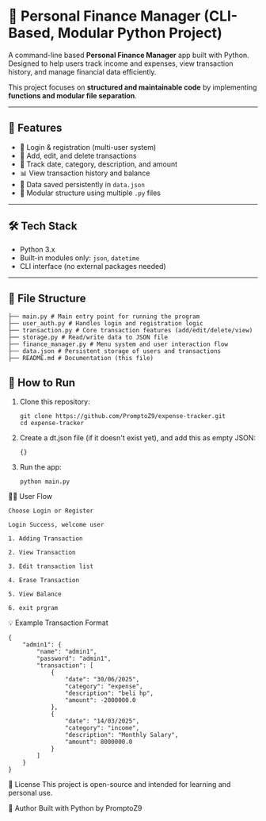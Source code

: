 # 💼 Personal Finance Manager (CLI-Based, Modular Python Project)

A command-line based **Personal Finance Manager** app built with Python.  
Designed to help users track income and expenses, view transaction history, and manage financial data efficiently.

This project focuses on **structured and maintainable code** by implementing **functions and modular file separation**.

---

## 🎯 Features

- 🔐 Login & registration (multi-user system)
- 🧾 Add, edit, and delete transactions
- 📅 Track date, category, description, and amount
- 📊 View transaction history and balance
- 💾 Data saved persistently in `data.json`
- 🧩 Modular structure using multiple `.py` files

---

## 🛠 Tech Stack

- Python 3.x
- Built-in modules only: `json`, `datetime`
- CLI interface (no external packages needed)

---

## 📂 File Structure
```
├── main.py # Main entry point for running the program
├── user_auth.py # Handles login and registration logic
├── transaction.py # Core transaction features (add/edit/delete/view)
├── storage.py # Read/write data to JSON file
├── finance_manager.py # Menu system and user interaction flow
├── data.json # Persistent storage of users and transactions
├── README.md # Documentation (this file)
```

## 🚀 How to Run
1. Clone this repository:
    ```
    git clone https://github.com/PromptoZ9/expense-tracker.git
    cd expense-tracker
    ```
2. Create a dt.json file (if it doesn't exist yet), and add this as empty JSON:
    ```
    {}
    ```
3. Run the app:
   ```
   python main.py
   ```

🧑‍💻 User Flow

    Choose Login or Register

    Login Success, welcome user
    
    1. Adding Transaction
    
    2. View Transaction
    
    3. Edit transaction list
    
    4. Erase Transaction
    
    5. View Balance
    
    6. exit prgram

💡 Example Transaction Format
```
{
    "admin1": {
        "name": "admin1",
        "password": "admin1",
        "transaction": [
            {
                "date": "30/06/2025",
                "category": "expense",
                "description": "beli hp",
                "amount": -2000000.0
            },
            {
                "date": "14/03/2025",
                "category": "income",
                "description": "Monthly Salary",
                "amount": 8000000.0
            }
        ]
    }
}
```

📄 License This project is open-source and intended for learning and personal use.

🔗 Author Built with Python by PromptoZ9

